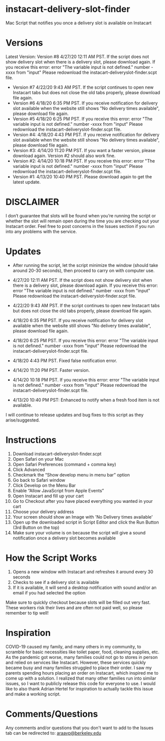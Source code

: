 # instacart-delivery-slot-finder
Mac Script that notifies you once a delivery slot is available on Instacart

# Versions
Latest Version: Version #8 4/27/20 12:11 AM PST. If the script does not show delivery slot when there is a delivery slot, please download again. If you receive this error: error "The variable input is not defined." number -xxxx from "input" Please redownload the instacart-deliveryslot-finder.scpt file.

- Version #7 4/22/20 9:43 AM PST. If the script continues to open new Instacart tabs but does not close the old tabs properly, please download file again.
- Version #6 4/18/20 6:35 PM PST. If you receive notification for delivery slot available when the website still shows "No delivery times available", please download file again.
- Version #5 4/18/20 6:25 PM PST. If you receive this error: error "The variable input is not defined." number -xxxx from "input" Please redownload the instacart-deliveryslot-finder.scpt file.
- Version #4: 4/18/20 4:43 PM PST. If you receive notification for delivery slot available when the website still shows "No delivery times available", please download file again.
- Version #3: 4/14/20 11:20 PM PST. If you want a faster version, please download again. Version #2 should also work fine.
- Version #2: 4/14/20 10:18 PM PST. If you receive this error: error "The variable input is not defined." number -xxxx from "input" Please redownload the instacart-deliveryslot-finder.scpt file.
- Version #1: 4/13/20 10:40 PM PST. Please download again to get the latest update.

# DISCLAIMER
I don’t guarantee that slots will be found when you’re running the script or whether the slot will remain open during the time you are checking out your Instacart order. Feel free to post concerns in the Issues section if you run into any problems with the service.

# Updates
- After running the script, let the script minimize the window (should take around 20-30 seconds), then proceed to carry on with computer use. 

- 4/27/20 12:11 AM PST. If the script does not show delivery slot when there is a delivery slot, please download again. If you receive this error: error "The variable input is not defined." number -xxxx from "input" Please redownload the instacart-deliveryslot-finder.scpt file.
- 4/22/20 9:43 AM PST. If the script continues to open new Instacart tabs but does not close the old tabs properly, please download file again.
- 4/18/20 6:35 PM PST. If you receive notification for delivery slot available when the website still shows "No delivery times available", please download file again.
- 4/18/20 6:25 PM PST. If you receive this error: error "The variable input is not defined." number -xxxx from "input" Please redownload the instacart-deliveryslot-finder.scpt file.
- 4/18/20 4:43 PM PST. Fixed false notification error.
- 4/14/20 11:20 PM PST. Faster version.
- 4/14/20 10:18 PM PST. If you receive this error: error "The variable input is not defined." number -xxxx from "input" Please redownload the instacart-deliveryslot-finder.scpt file.
- 4/13/20 10:40 PM PST: Enhanced to notify when a fresh food item is not available.

I will continue to release updates and bug fixes to this script as they arise/suggested.

# Instructions
1. Download instacart-deliveryslot-finder.scpt
2. Open Safari on your Mac
3. Open Safari Preferences (command + comma key)
4. Click Advanced
5. Checkmark the “Show develop menu in menu bar” option
6. Go back to Safari window
7. Click Develop on the Menu Bar
8. Enable “Allow JavaScript from Apple Events”
9. Open Instacart and fill up your cart
10. Go to Checkout after you have placed everything you wanted in your cart
11. Choose your delivery address
12. Your screen should show an Image with 'No Delivery times available'
13. Open up the downloaded script in Script Editor and click the Run Button (3rd Button on the top)
14. Make sure your volume is on because the script will give a sound notification once a delivery slot becomes available


# How the Script Works
1. Opens a new window with Instacart and refreshes it around every 30 seconds
2. Checks to see if a delivery slot is available
3. If it is available, it will send a desktop notification with sound and/or an email if you had selected the option

Make sure to quickly checkout because slots will be filled out very fast. These workers risk their lives and are often not paid well, so please remember to tip well!


# Inspiration
COVID-19 caused my family, and many others in my community, to scramble for basic necessities like toilet paper, food, cleaning supplies, etc. As the pandemic got worse, many families could not go to stores in person and relied on services like Instacart. However, these services quickly became busy and many families struggled to place their order. I saw my parents spending hours placing an order on Instacart, which inspired me to come up with a solution. I realized that many other families run into similar issues, so I want to publicly release this code for everyone to use. I would like to also thank Adrian Hertel for inspiration to actually tackle this issue and make a working script.


# Comments/Questions
Any comments and/or questions that you don't want to add to the Issues tab can be redirected to: araavp@berkeley.edu
